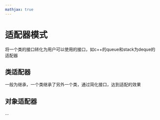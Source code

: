 ```yaml
---
mathjax: true
---
```


# 适配器模式
 将一个类的接口转化为用户可以使用的接口，如c++的queue和stack为deque的适配器

## 类适配器
 一般为继承，一个类继承了另外一个类，通过简化接口，达到适配的效果

## 对象适配器
 ...